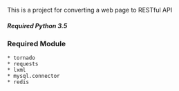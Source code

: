 This is a project for converting a web page to RESTful API

##### Required Python 3.5

### Required Module
    * tornado
    * requests
    * lxml
    * mysql.connector
    * redis

